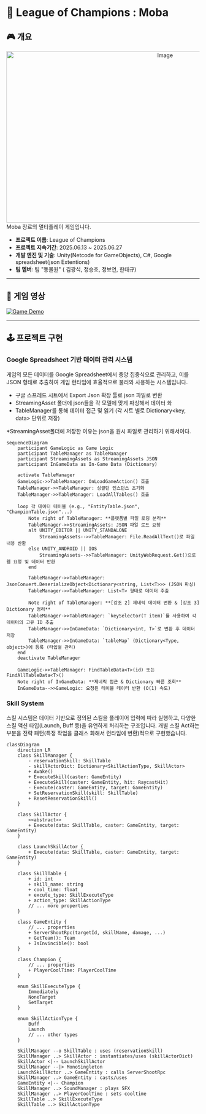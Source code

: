 # 🐾 League of Champions : Moba

## 🎮 개요
<div align="center">
  <img width="812" height="447" alt="Image" src="https://github.com/user-attachments/assets/275ff782-ac89-42c0-aed4-13a2ff05c6fb" />
</div>
Moba 장르의 멀티플레이 게임입니다.

* **프로젝트 이름**: League of Champions 
* **프로젝트 지속기간**: 2025.06.13 ~ 2025.06.27
* **개발 엔진 및 기술**: Unity(Netcode for GameObjects), C#, Google spreadsheet(json Extentions)
* **팀 멤버**: 팀 "동물원" ( 김광석, 정승호, 정보연, 한태규)

---

## 📖 게임 영상
[![Game Demo](https://img.youtube.com/vi/u795ksiAFGA/0.jpg)](https://youtu.be/u795ksiAFGA)

---

## 🕹️ 프로젝트 구현

### Google Spreadsheet 기반 데이터 관리 시스템
게임의 모든 데이터를 Google Spreadsheet에서 중앙 집중식으로 관리하고, 이를 JSON 형태로 추출하여 게임 런타임에 효율적으로 불러와 사용하는 시스템입니다.
- 구글 스프레드 시트에서 Export Json 확장 툴로 json 파일로 변환
- StreamingAsset 폴더에 json들을 각 모델에 맞게 파싱해서 데이터 화
- TableManager를 통해 데이터 접근 및 읽기 (각 시트 별로 Dictionary<key, data> 단위로 저장)

*StreamingAsset폴더에 저장한 이유는 json을 원시 파일로 관리하기 위해서이다.

```mermaid
sequenceDiagram
    participant GameLogic as Game Logic
    participant TableManager as TableManager
    participant StreamingAssets as StreamingAssets JSON
    participant InGameData as In-Game Data (Dictionary)

    activate TableManager
    GameLogic->>TableManager: OnLoadGameAction() 호출
    TableManager->>TableManager: 싱글턴 인스턴스 초기화
    TableManager->>TableManager: LoadAllTables() 호출

    loop 각 데이터 테이블 (e.g., "EntityTable.json", "ChampionTable.json"...)
        Note right of TableManager: **플랫폼별 파일 로딩 분리**
        TableManager->>StreamingAssets: JSON 파일 로드 요청
        alt UNITY_EDITOR || UNITY_STANDALONE
            StreamingAssets-->>TableManager: File.ReadAllText()로 파일 내용 반환
        else UNITY_ANDROID || IOS
            StreamingAssets-->>TableManager: UnityWebRequest.Get()으로 웹 요청 및 데이터 반환
        end

        TableManager->>TableManager: JsonConvert.DeserializeObject<Dictionary<string, List<T>>> (JSON 파싱)
        TableManager->>TableManager: List<T> 형태로 데이터 추출

        Note right of TableManager: **[강조 2] 제네릭 데이터 변환 & [강조 3] Dictionary 정리**
        TableManager->>TableManager: `keySelector(T item)`를 사용하여 각 데이터의 고유 ID 추출
        TableManager->>InGameData: `Dictionary<int, T>`로 변환 후 데이터 저장
        TableManager->>InGameData: `tableMap` (Dictionary<Type, object>)에 등록 (타입별 관리)
    end
    deactivate TableManager

    GameLogic->>TableManager: FindTableData<T>(id) 또는 FindAllTableData<T>()
    Note right of InGameData: **제네릭 접근 & Dictionary 빠른 조회**
    InGameData-->>GameLogic: 요청된 테이블 데이터 반환 (O(1) 속도)
```


### Skill System
스킬 시스템은 데이터 기반으로 정의된 스킬을 플레이어 입력에 따라 실행하고, 다양한 스킬 액션 타입(Launch, Buff 등)을 유연하게 처리하는 구조입니다.
개별 스킬 Act하는 부분을 전략 패턴(특정 작업을 클래스 화해서 런타임에 변환)적으로 구현했습니다.

```mermaid
classDiagram
    direction LR
    class SkillManager {
        - reservationSkill: SkillTable
        - skillActorDict: Dictionary<SkillActionType, SkillActor>
        + Awake()
        + ExecuteSkill(caster: GameEntity)
        + ExecuteSkill(caster: GameEntity, hit: RaycastHit)
        - Execute(caster: GameEntity, target: GameEntity)
        + SetReservationSkill(skill: SkillTable)
        + ResetReservationSkill()
    }

    class SkillActor {
        <<abstract>>
        + Execute(data: SkillTable, caster: GameEntity, target: GameEntity)
    }

    class LaunchSkillActor {
        + Execute(data: SkillTable, caster: GameEntity, target: GameEntity)
    }

    class SkillTable {
        + id: int
        + skill_name: string
        + cool_time: float
        + excute_type: SkillExecuteType
        + action_type: SkillActionType
        // ... more properties
    }

    class GameEntity {
        // ... properties
        + ServerShootRpc(targetId, skillName, damage, ...)
        + GetTeam(): Team
        + IsInvincible(): bool
    }

    class Champion {
        // ... properties
        + PlayerCoolTime: PlayerCoolTime
    }

    enum SkillExecuteType {
        Immediately
        NoneTarget
        SetTarget
    }

    enum SkillActionType {
        Buff
        Launch
        // ... other types
    }

    SkillManager --o SkillTable : uses (reservationSkill)
    SkillManager ..> SkillActor : instantiates/uses (skillActorDict)
    SkillActor <|-- LaunchSkillActor
    SkillManager --|> MonoSingleton
    LaunchSkillActor ..> GameEntity : calls ServerShootRpc
    SkillManager ..> GameEntity : casts/uses
    GameEntity <|-- Champion
    SkillManager ..> SoundManager : plays SFX
    SkillManager ..> PlayerCoolTime : sets cooltime
    SkillTable ..> SkillExecuteType
    SkillTable ..> SkillActionType
```



